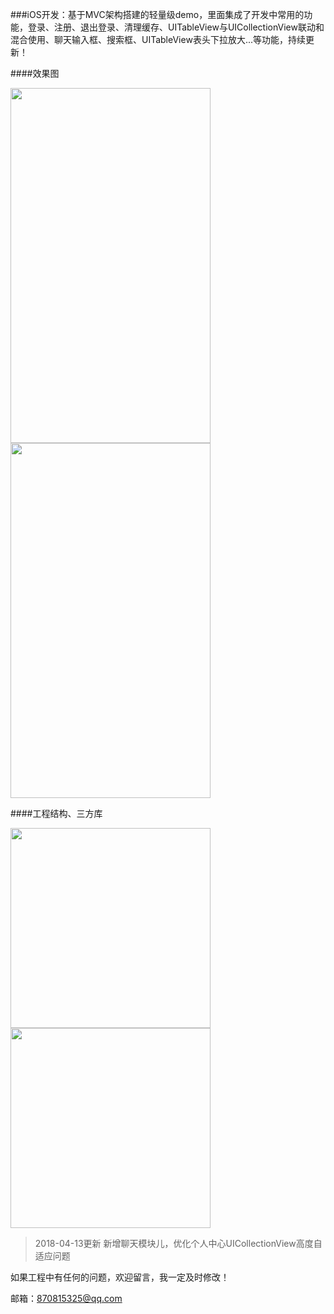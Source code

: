 ###iOS开发：基于MVC架构搭建的轻量级demo，里面集成了开发中常用的功能，登录、注册、退出登录、清理缓存、UITableView与UICollectionView联动和混合使用、聊天输入框、搜索框、UITableView表头下拉放大...等功能，持续更新！

####效果图

 <img width = "320" height = "568" src="https://upload-images.jianshu.io/upload_images/1840399-ebfd7c08468489bb.gif?imageMogr2/auto-orient/strip" align=center /> <img width = "320" height = "568" src="https://upload-images.jianshu.io/upload_images/1840399-29b276ac468925f0.gif?imageMogr2/auto-orient/strip" align=center />

####工程结构、三方库

<img width = "320" align=center src="https://upload-images.jianshu.io/upload_images/1840399-1eb9fe8eb11ed71d.jpeg?imageMogr2/auto-orient/strip%7CimageView2/2/w/1240"><img width = "320"  align=center src="https://upload-images.jianshu.io/upload_images/1840399-e5695183cca8fb77.jpeg?imageMogr2/auto-orient/strip%7CimageView2/2/w/1240">

>2018-04-13更新 新增聊天模块儿，优化个人中心UICollectionView高度自适应问题

如果工程中有任何的问题，欢迎留言，我一定及时修改！

邮箱：870815325@qq.com
